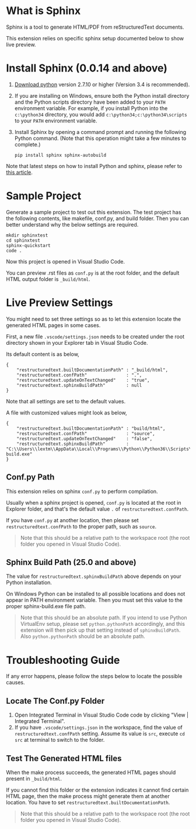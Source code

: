 # What is Sphinx
Sphinx is a tool to generate HTML/PDF from reStructuredText documents.

This extension relies on specific sphinx setup documented below to show live preview.

# Install Sphinx (0.0.14 and above)
1. [Download python](https://www.python.org/downloads/) version 2.7.10 or higher (Version 3.4 is recommended).

2. If you are installing on Windows, ensure both the Python install directory and the Python scripts directory have been added to your `PATH` environment variable. For example, if you install Python into the `c:\python34` directory, you would add `c:\python34;c:\python34\scripts` to your `PATH` environment variable.

3. Install Sphinx by opening a command prompt and running the following Python command. (Note that this operation might take a few minutes to complete.)

    ```pip install sphinx sphinx-autobuild```

Note that latest steps on how to install Python and sphinx, please refer to [this article](https://docs.readthedocs.io/en/latest/getting_started.html#in-rst).

# Sample Project
Generate a sample project to test out this extension. The test project has the following contents, like makefile, conf.py, and build folder. 
Then you can better understand why the below settings are required.

```
mkdir sphinxtest
cd sphinxtest
sphinx-quickstart
code .
```
Now this project is opened in Visual Studio Code.

You can preview .rst files as `conf.py` is at the root folder, and the default HTML output folder is `_build/html`.

# Live Preview Settings
You might need to set three settings so as to let this extension locate the generated HTML pages in some cases.

First, a new file `.vscode/settings.json` needs to be created under the root directory shown in your Explorer tab in Visual Studio Code.

Its default content is as below,
```
{
    "restructuredtext.builtDocumentationPath" : "_build/html",
    "restructuredtext.confPath"               : ".",
    "restructuredtext.updateOnTextChanged"    : "true",
    "restructuredtext.sphinxBuildPath"        : null
}
```
Note that all settings are set to the default values. 

A file with customized values might look as below,
```
{
    "restructuredtext.builtDocumentationPath" : "build/html",
    "restructuredtext.confPath"               : "source",
    "restructuredtext.updateOnTextChanged"    : "false",
    "restructuredtext.sphinxBuildPath"        : "C:\\Users\\lextm\\AppData\\Local\\Programs\\Python\\Python36\\Scripts\\sphinx-build.exe"
}
```

## Conf.py Path
This extension relies on sphinx `conf.py` to perform compilation. 

Usually when a sphinx project is opened, `conf.py` is located at the root in Explorer folder, and that's the default value ```.``` of `restructuredtext.confPath`.

If you have `conf.py` at another location, then please set `restructuredtext.confPath` to the proper path, such as ```source```.

> Note that this should be a relative path to the workspace root (the root folder you opened in Visual Studio Code).

## Sphinx Build Path (25.0 and above)
The value for `restructuredtext.sphinxBuildPath` above depends on your Python installation.

On Windows Python can be installed to all possible locations and does not appear in PATH environment variable. Then you must set this value to the proper sphinx-build.exe file path.

> Note that this should be an absolute path.
> If you intend to use Python VirtualEnv setup, please set `python.pythonPath` accordingly, and this extension will then pick up that setting instead of `sphinxBuildPath`. Also `python.pythonPath` should be an absolute path.

# Troubleshooting Guide
If any error happens, please follow the steps below to locate the possible causes.

## Locate The Conf.py Folder
1. Open Integrated Terminal in Visual Studio Code code by clicking "View | Integrated Terminal".
1. If you have `.vscode/settings.json` in the workspace, find the value of `restructuredtext.confPath` setting. 
Assume its value is `src`, execute `cd src` at terminal to switch to the folder.

## Test The Generated HTML files
When the make process succeeds, the generated HTML pages should present in `_build/html`.

If you cannot find this folder or the extension indicates it cannot find certain HTML page, then the make process might 
generate them at another location. You have to set `restructuredtext.builtDocumentationPath`.

> Note that this should be a relative path to the workspace root (the root folder you opened in Visual Studio Code).
